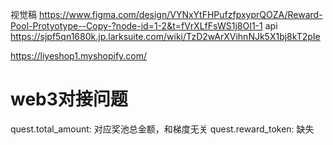视觉稿
https://www.figma.com/design/VYNxYtFHPufzfpxyprQOZA/Reward-Pool-Protyotype--Copy-?node-id=1-2&t=fVrXLfFsWS1j8OI1-1
api
https://sjpf5qn1680k.jp.larksuite.com/wiki/TzD2wArXVihnNJk5X1bj8kT2pIe


https://liyeshop1.myshopify.com/


# web3对接问题

quest.total_amount:  对应奖池总金额，和梯度无关
quest.reward_token:  缺失